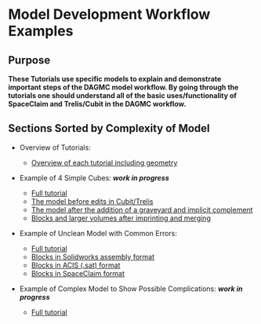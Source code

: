 # Model Development Workflow Examples

## Purpose

__These Tutorials use specific models to explain and demonstrate important steps of the DAGMC model workflow. By going through the tutorials one should understand all of the basic uses/functionality of SpaceClaim and Trelis/Cubit in the DAGMC workflow.__

## Sections Sorted by Complexity of Model

  * Overview of Tutorials:
     - [Overview of each tutorial including geometry](CharacteristicsOfCanon.md)


  * Example of 4 Simple Cubes: _**work in progress**_
     - [Full tutorial](SimpleBlockX4.md)
     - [The model before edits in Cubit/Trelis](Simple100BlockX4.SAT)
     - [The model after the addition of a graveyard and implicit complement](Simple100BlockX4WGraveyardVoid.sat)
     - [Blocks and larger volumes after imprinting and  merging](Simple100BlockX4WGraveyardVoidMerged.sat)

  * Example of Unclean Model with Common Errors:
     - [Full tutorial](ErrorBlocks.md)
     - [Blocks in Solidworks assembly format](ErrorBlocks.SLDASM)
     - [Blocks in ACIS (.sat) format](ErrorBlocks.SAT)
     - [Blocks in SpaceClaim format](ErrorBlocks.scdoc)

  * Example of Complex Model to Show Possible Complications: _**work in progress**_
     - [Full tutorial](ComplexAssembly.md)
